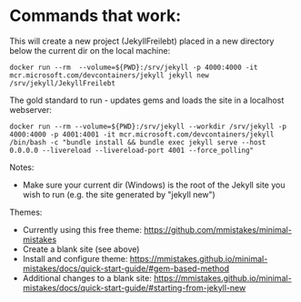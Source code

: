 
# Commands that work:

This will create a new project (JekyllFreilebt) placed in a new directory below the current dir on the local machine:

    docker run --rm  --volume=${PWD}:/srv/jekyll -p 4000:4000 -it mcr.microsoft.com/devcontainers/jekyll jekyll new /srv/jekyll/JekyllFreilebt


The gold standard to run - updates gems and loads the site in a localhost webserver:

    docker run --rm --volume=${PWD}:/srv/jekyll --workdir /srv/jekyll -p 4000:4000 -p 4001:4001 -it mcr.microsoft.com/devcontainers/jekyll /bin/bash -c "bundle install && bundle exec jekyll serve --host 0.0.0.0 --livereload --livereload-port 4001 --force_polling"

Notes:

- Make sure your current dir (Windows) is the root of the Jekyll site you wish to run (e.g. the site generated by "jekyll new")

Themes:

- Currently using this free theme: https://github.com/mmistakes/minimal-mistakes
- Create a blank site (see above)
- Install and configure theme: https://mmistakes.github.io/minimal-mistakes/docs/quick-start-guide/#gem-based-method
- Additional changes to a blank site: https://mmistakes.github.io/minimal-mistakes/docs/quick-start-guide/#starting-from-jekyll-new





